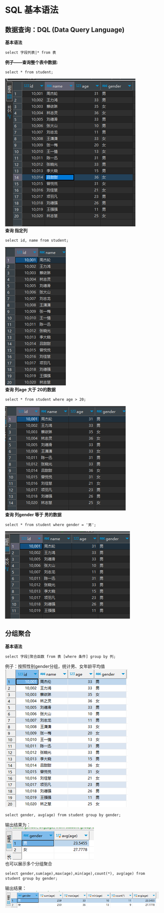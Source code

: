 # SQL 基本语法
## 数据查询：DQL (Data Query Language)
**基本语法**
```commandline
select 字段列表|* from 表
```
**例子——查询整个表中数据:**
```commandline
select * from student;
```
![img_11.png](img_11.png)<br>
**查询 指定列**
```commandline
select id, name from student;
```
![img_12.png](img_12.png)<br>
**查询 列age 大于 20的数据**
```commandline
select * from student where age > 20;
```
![img_13.png](img_13.png)<br>
**查询 列gender 等于 男的数据**
```commandline
select * from student where gender = '男';
```
![img_14.png](img_14.png)<br>
## 分组聚合
**基本语法**
```
select 字段|聚合函数 from 表 [where 条件] group by 列;
```
例子：按照性别gender分组，统计男、女年龄平均值<br>
![img_15.png](img_15.png)
```commandline
select gender, avg(age) from student group by gender;
```
输出结果为：<br>
![img_16.png](img_16.png)<br>
也可以展示多个分组聚合
```commandline
select gender,sum(age),max(age),min(age),count(*), avg(age) from student group by gender;
```
输出结果：<br>
![img_17.png](img_17.png)<br>